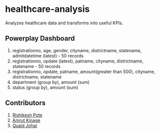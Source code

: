 # healthcare-analysis
Analyzes healthcare data and transforms into useful KPIs. 


## Powerplay Dashboard
1. registrationno, age, gender, cityname, districtname, statename,	admitdatetime (latest) - 50 records
2. registrationno, opdate (latest), patname,	cityname,	districtname,	statename - 50 records 
3. registrationno, 	opdate,	patname,	amount(greater than 500),	cityname,	districtname,	statename
4. department (group by), amount (sum)
5. status (group by), amount (sum)  


## Contributors
1. <a href="https://github.com/RishikeshPote">Rishikesh Pote</a>
2. <a href="https://github.com/amrutkinage">Amrut Kinage</a>
3. <a href="https://github.com/Equinox-13">Quaid Johar</a>
